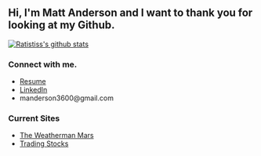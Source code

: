## Hi, I'm Matt Anderson and I want to thank you for looking at my Github.

[![Ratistiss's github stats](https://github-readme-stats.vercel.app/api?username=ratistiss&hide=stars,prs,issues,contribs&show_icons=true&count_private=true&theme=radical)](https://github.com/ratistiss/github-readme-stats)

### Connect with me.
<ul>
  <li><a href='https://drive.google.com/file/d/1CKpI58TgvSR01jzMWFcnKg3Gbgh1KZyc/view?usp=sharing' target="_blank">Resume</a></li>
  <li><a href='https://www.linkedin.com/in/matt--anderson/' target="_blank">LinkedIn</a></li>
  <li><a>manderson3600@gmail.com</a></li>
</ul>


### Current Sites
<ul>
  <li><a href='https://www.the-weatherman-mars.com/'>The Weatherman Mars</a></li>
  <li><a href='http://164.90.143.154/login'>Trading Stocks</a></li>
</ul>

